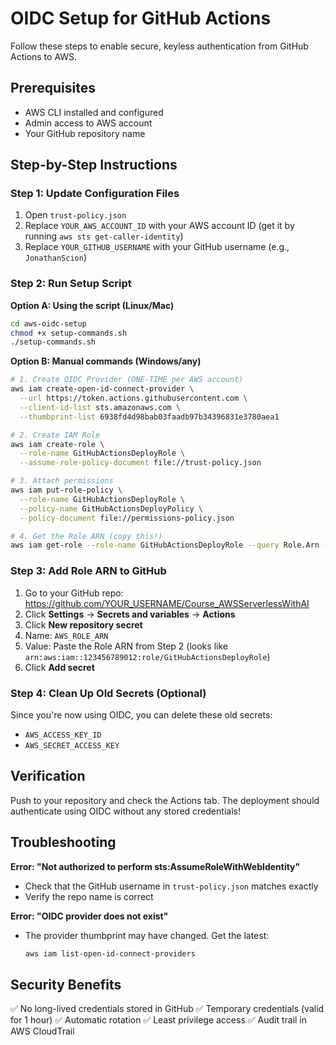 # OIDC Setup for GitHub Actions

Follow these steps to enable secure, keyless authentication from GitHub Actions to AWS.

## Prerequisites
- AWS CLI installed and configured
- Admin access to AWS account
- Your GitHub repository name

## Step-by-Step Instructions

### Step 1: Update Configuration Files

1. Open `trust-policy.json`
2. Replace `YOUR_AWS_ACCOUNT_ID` with your AWS account ID (get it by running `aws sts get-caller-identity`)
3. Replace `YOUR_GITHUB_USERNAME` with your GitHub username (e.g., `JonathanScion`)

### Step 2: Run Setup Script

**Option A: Using the script (Linux/Mac)**
```bash
cd aws-oidc-setup
chmod +x setup-commands.sh
./setup-commands.sh
```

**Option B: Manual commands (Windows/any)**

```bash
# 1. Create OIDC Provider (ONE-TIME per AWS account)
aws iam create-open-id-connect-provider \
  --url https://token.actions.githubusercontent.com \
  --client-id-list sts.amazonaws.com \
  --thumbprint-list 6938fd4d98bab03faadb97b34396831e3780aea1

# 2. Create IAM Role
aws iam create-role \
  --role-name GitHubActionsDeployRole \
  --assume-role-policy-document file://trust-policy.json

# 3. Attach permissions
aws iam put-role-policy \
  --role-name GitHubActionsDeployRole \
  --policy-name GitHubActionsDeployPolicy \
  --policy-document file://permissions-policy.json

# 4. Get the Role ARN (copy this!)
aws iam get-role --role-name GitHubActionsDeployRole --query Role.Arn --output text
```

### Step 3: Add Role ARN to GitHub

1. Go to your GitHub repo: https://github.com/YOUR_USERNAME/Course_AWSServerlessWithAI
2. Click **Settings** → **Secrets and variables** → **Actions**
3. Click **New repository secret**
4. Name: `AWS_ROLE_ARN`
5. Value: Paste the Role ARN from Step 2 (looks like `arn:aws:iam::123456789012:role/GitHubActionsDeployRole`)
6. Click **Add secret**

### Step 4: Clean Up Old Secrets (Optional)

Since you're now using OIDC, you can delete these old secrets:
- `AWS_ACCESS_KEY_ID`
- `AWS_SECRET_ACCESS_KEY`

## Verification

Push to your repository and check the Actions tab. The deployment should authenticate using OIDC without any stored credentials!

## Troubleshooting

**Error: "Not authorized to perform sts:AssumeRoleWithWebIdentity"**
- Check that the GitHub username in `trust-policy.json` matches exactly
- Verify the repo name is correct

**Error: "OIDC provider does not exist"**
- The provider thumbprint may have changed. Get the latest:
  ```bash
  aws iam list-open-id-connect-providers
  ```

## Security Benefits

✅ No long-lived credentials stored in GitHub
✅ Temporary credentials (valid for 1 hour)
✅ Automatic rotation
✅ Least privilege access
✅ Audit trail in AWS CloudTrail
